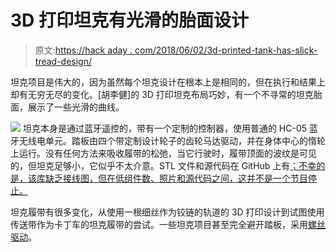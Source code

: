 # 3D 打印坦克有光滑的胎面设计

> 原文:[https://hack aday . com/2018/06/02/3d-printed-tank-has-slick-tread-design/](https://hackaday.com/2018/06/02/3d-printed-tank-has-slick-tread-design/)

坦克项目是伟大的，因为虽然每个坦克设计在根本上是相同的，但在执行和结果上却有无穷无尽的变化。[胡李健]的 3D 打印坦克布局巧妙，有一个不寻常的坦克胎面，展示了一些光滑的曲线。

[![](../Images/bb50c8e1deace6a9d719231890f3c6c8.png)](https://hackaday.com/wp-content/uploads/2018/05/3d-tank-tread-square.jpg) 坦克本身是通过蓝牙遥控的，带有一个定制的控制器，使用普通的 HC-05 蓝牙无线电单元。踏板由四个带定制设计轮子的齿轮马达驱动，并在身体中心的惰轮上运行。没有任何方法来吸收履带的松弛，当它行驶时，履带顶面的波纹是可见的，但坦克足够小，它似乎不太介意。STL 文件和源代码在 GitHub 上有[；不幸的是，该库缺乏接线图，但在低组件数、照片和源代码之间，这并不是一个节目停止。](https://github.com/JianLiHoo/3D-Printed-Tank)

坦克履带有很多变化，从使用一根细丝作为铰链的轨道的 3D 打印设计到试图使用传送带作为卡丁车的坦克履带的尝试。一些坦克项目甚至完全避开踏板，采用[螺丝驱动](https://hackaday.com/2018/02/25/screw-drive-tank-is-radio-controlled-3d-printed/)。